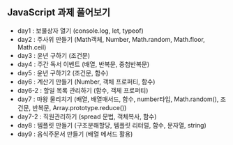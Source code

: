 ## JavaScript 과제 풀어보기

- day1 : 보물상자 열기 (console.log, let, typeof)
- day2 : 주사위 만들기 (Math객체, Number, Math.random, Math.floor, Math.ceil)
- day3 : 윤년 구하기 (조건문)
- day4 : 주간 독서 이벤트 (배열, 반복문, 중첩반복문)
- day5 : 윤년 구하기2 (조건문, 함수)
- day6 : 계산기 만들기 (Number, 객체 프로퍼티, 함수)
- day6-2 : 할일 목록 관리하기 (함수, 객체 프로퍼티)
- day7 : 마왕 물리치기 (배열, 배열매서드, 함수, number타입, Math.random(), 조건문, 반복문, Array.prototype.reduce())
- day7-2 : 직원관리하기 (spread 문법, 객체복사, 함수)
- day8 : 템플릿 만들기 (구조분해할당, 템플릿 리터럴, 함수, 문자열, string)
- day9 : 음식주문서 만들기 (배열 메서드 활용)
